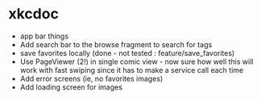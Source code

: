 # xkcdoc


- app bar things 
- Add search bar to the browse fragment to search for tags 
- save favorites locally (done - not tested : feature/save_favorites)
- Use PageViewer (2!) in single comic view - now sure how well this will work with fast swiping since it has to make a service call each time
- Add error screens (ie, no favorites images) 
- Add loading screen for images 
